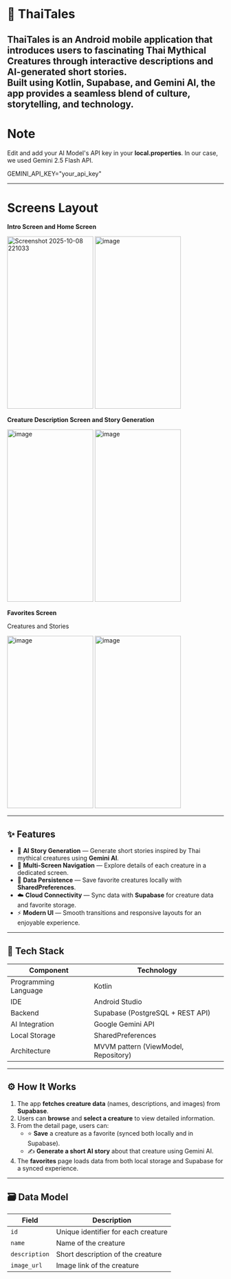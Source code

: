 # 🐉 ThaiTales

ThaiTales is an Android mobile application that introduces users to fascinating **Thai Mythical Creatures** through interactive descriptions and AI-generated short stories.  
Built using **Kotlin**, **Supabase**, and **Gemini AI**, the app provides a seamless blend of culture, storytelling, and technology.
---

# Note
Edit and add your AI Model's API key in your **local.properties**. In our case, we used Gemini 2.5 Flash API.

GEMINI_API_KEY="your_api_key"

---

# Screens Layout

**Intro Screen and Home Screen**

<img width="200" height="400" alt="Screenshot 2025-10-08 221033" src="https://github.com/user-attachments/assets/8af18726-3e22-4c31-8e0f-f60bc388f3af" />
<img width="200" height="400" alt="image" src="https://github.com/user-attachments/assets/2231b89b-3411-4108-93e6-5438d9955dcc" />




**Creature Description Screen and Story Generation**

<img width="200" height="400" alt="image" src="https://github.com/user-attachments/assets/caf80ab3-3e5a-4c30-ad43-61f1ea9da03b" />
<img width="200" height="400" alt="image" src="https://github.com/user-attachments/assets/64f87be1-b39a-43ff-a07e-257c4a85a5fc" />


**Favorites Screen**

Creatures and Stories

<img width="200" height="400" alt="image" src="https://github.com/user-attachments/assets/fa30c2d6-4adf-45a6-a62c-ae6c71f534ee" />
<img width="200" height="400" alt="image" src="https://github.com/user-attachments/assets/eb2d44c3-8dcb-45af-ae8d-9fc650f52399" />

---

## ✨ Features

- 🧠 **AI Story Generation** — Generate short stories inspired by Thai mythical creatures using **Gemini AI**.
- 📱 **Multi-Screen Navigation** — Explore details of each creature in a dedicated screen.
- 💾 **Data Persistence** — Save favorite creatures locally with **SharedPreferences**.
- ☁️ **Cloud Connectivity** — Sync data with **Supabase** for creature data and favorite storage.
- ⚡ **Modern UI** — Smooth transitions and responsive layouts for an enjoyable experience.

---

## 🧩 Tech Stack

| Component | Technology |
|------------|-------------|
| Programming Language | Kotlin |
| IDE | Android Studio |
| Backend | Supabase (PostgreSQL + REST API) |
| AI Integration | Google Gemini API |
| Local Storage | SharedPreferences |
| Architecture | MVVM pattern (ViewModel, Repository) |

---

## ⚙️ How It Works

1. The app **fetches creature data** (names, descriptions, and images) from **Supabase**.
2. Users can **browse** and **select a creature** to view detailed information.
3. From the detail page, users can:
   - ⭐ **Save** a creature as a favorite (synced both locally and in Supabase).
   - ✍️ **Generate a short AI story** about that creature using Gemini AI.
4. The **favorites** page loads data from both local storage and Supabase for a synced experience.

---

## 🗃️ Data Model

| Field | Description |
|--------|-------------|
| `id` | Unique identifier for each creature |
| `name` | Name of the creature |
| `description` | Short description of the creature |
| `image_url` | Image link of the creature |

